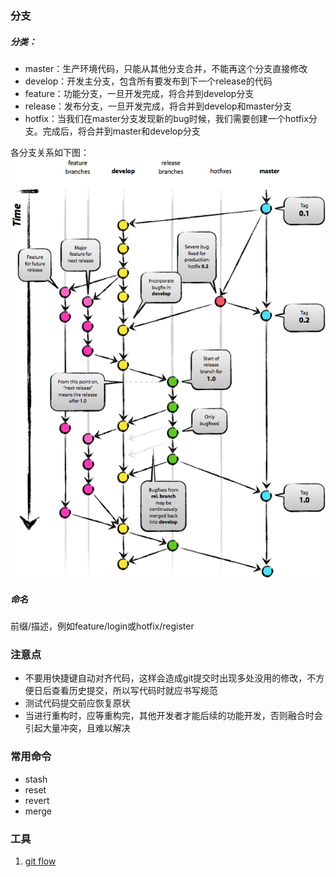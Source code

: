 ### 分支

##### 分类：

- master：生产环境代码，只能从其他分支合并，不能再这个分支直接修改
- develop：开发主分支，包含所有要发布到下一个release的代码
- feature：功能分支，一旦开发完成，将合并到develop分支
- release：发布分支，一旦开发完成，将合并到develop和master分支
- hotfix：当我们在master分支发现新的bug时候，我们需要创建一个hotfix分支。完成后，将合并到master和develop分支

各分支关系如下图：
![分支关系图](分支关系图.png)

##### 命名
前缀/描述，例如feature/login或hotfix/register

### 注意点
- 不要用快捷键自动对齐代码，这样会造成git提交时出现多处没用的修改，不方便日后查看历史提交，所以写代码时就应书写规范
- 测试代码提交前应恢复原状
- 当进行重构时，应等重构完，其他开发者才能后续的功能开发，否则融合时会引起大量冲突，且难以解决

### 常用命令
- stash
- reset
- revert
- merge
### 工具
1. [git flow](https://www.git-tower.com/learn/git/ebook/cn/command-line/advanced-topics/git-flow)